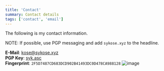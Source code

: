 ```yaml
---
title: 'Contact'
summary: Contact details
tags: ['contact', 'email']
---
```


The following is my contact information.

NOTE: If possible, use PGP messaging and add ```sykose.xyz``` to the headline.

**E-Mail**: kose@sykose.xyz\
**PGP Key**: [syk.asc](/syk.asc)\
**Fingerprint**: ```2F5D7487CD683DCD902B41493DC0D478CA988128```
![image](/pigeon.jpg)
